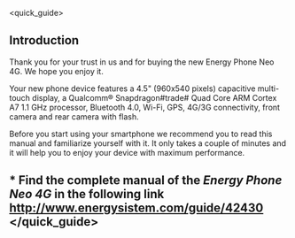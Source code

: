 <quick_guide>
## Introduction

Thank you for your trust in us and for buying the new Energy Phone Neo 4G. We hope you enjoy it.

Your new phone device features a 4.5" (960x540 pixels) capacitive multi-touch display, a Qualcomm® Snapdragon#trade# Quad Core ARM Cortex A7 1.1 GHz processor, Bluetooth 4.0, Wi-Fi, GPS, 4G/3G connectivity, front camera and rear camera with flash.

Before you start using your smartphone we recommend you to read this manual and familiarize yourself with it. It only takes a couple of minutes and it will help you to enjoy your device with maximum performance.

## <unique> * Find the complete manual of the *Energy Phone Neo 4G* in the following link  http://www.energysistem.com/guide/42430 </unique> </quick_guide>

